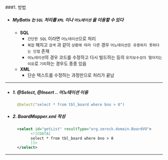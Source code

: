 ###1. 방법

- ##### MyBatis 는 `SQL` 처리를 `XML` 이나 `어노테이션` 을 이용할 수 있다
  - **SQL**
    - `간단한 SQL` 이라면 `어노테이션`으로 처리
    - `복잡` 해지고 `검색` 과 같이 `상황에 따라 다른` 경우 `어노테이션은 유용하지 못하다는 단점` 존재  
    - `어노테이션`의 경우 코드를 수정하고 다시 빌드하는 등의 `유지보수성이 떨어지는 이유`로 `기피`하는 경우도 종종 있음  
  - **XML**
    - 단순 텍스트를 수정하는 과정만으로 처리가 끝남
---
  - ##### 1. @Select, @Insert .. 어노테이션 이용
    ```java
      @Select("select * from tbl_board where bno > 0")
    ```
  - ##### 2. BoardMapper.xml 작성
    ```xml
      <select id="getList" resultType="org.zerock.domain.BoardVO">
    		<![CDATA[
    		select * from tbl_board where bno > 0
    		]]>
      </select>
    ```
---
